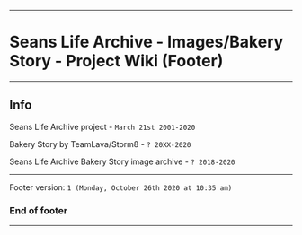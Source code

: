 
***

# Seans Life Archive - Images/Bakery Story - Project Wiki (Footer)

***

## Info

Seans Life Archive project - `March 21st 2001-2020`

Bakery Story by TeamLava/Storm8 - `? 20XX-2020`

Seans Life Archive Bakery Story image archive - `? 2018-2020`

***

Footer version: `1 (Monday, October 26th 2020 at 10:35 am)`

### End of footer

***
